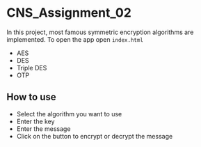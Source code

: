 # CNS_Assignment_02

In this project, most famous symmetric encryption algorithms are implemented. To open the app open `index.html`

- AES
- DES
- Triple DES
- OTP

## How to use

- Select the algorithm you want to use
- Enter the key
- Enter the message
- Click on the button to encrypt or decrypt the message
